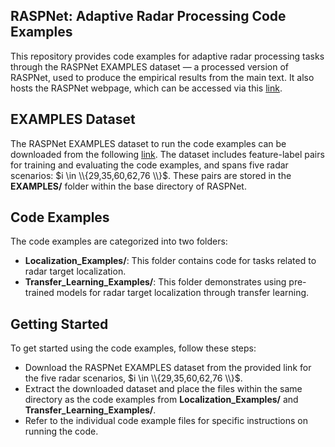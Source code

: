 ## RASPNet: Adaptive Radar Processing Code Examples
This repository provides code examples for adaptive radar processing tasks through the RASPNet EXAMPLES dataset — a processed version of RASPNet, used to produce the empirical results from the main text. It also hosts the RASPNet webpage, which can be accessed via this [link](https://shyamven.github.io/RASPNet/).

## EXAMPLES Dataset
The RASPNet EXAMPLES dataset to run the code examples can be downloaded from the following [link](https://app.globus.org/file-manager?origin_id=b01166a6-0526-454a-aaff-943c7fada5d4&origin_path=%2FEXAMPLES%2F). The dataset includes feature-label pairs for training and evaluating the code examples, and spans five radar scenarios: $i \in \\{29,35,60,62,76 \\}$. These pairs are stored in the **EXAMPLES/** folder within the base directory of RASPNet.

## Code Examples
The code examples are categorized into two folders:

- **Localization_Examples/**: This folder contains code for tasks related to radar target localization.
- **Transfer_Learning_Examples/**: This folder demonstrates using pre-trained models for radar target localization through transfer learning.

## Getting Started
To get started using the code examples, follow these steps:
- Download the RASPNet EXAMPLES dataset from the provided link for the five radar scenarios, $i \in \\{29,35,60,62,76 \\}$.
- Extract the downloaded dataset and place the files within the same directory as the code examples from **Localization_Examples/** and **Transfer_Learning_Examples/**.
- Refer to the individual code example files for specific instructions on running the code.
